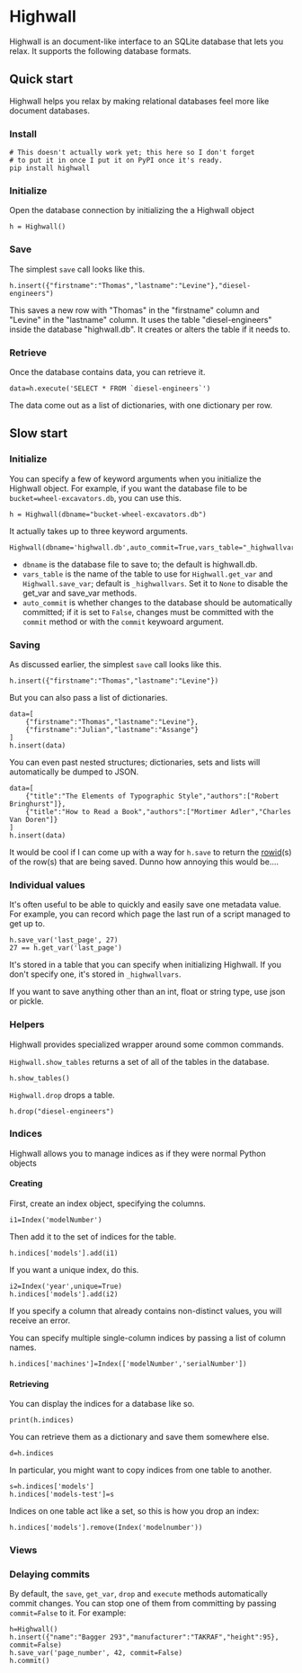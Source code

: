 Highwall
==============

Highwall is an document-like interface to an SQLite database that lets you relax.
It supports the following database formats.

Quick start
----------
Highwall helps you relax by making relational databases
feel more like document databases.

### Install

    # This doesn't actually work yet; this here so I don't forget
    # to put it in once I put it on PyPI once it's ready.
    pip install highwall

### Initialize

Open the database connection by initializing the a Highwall object

    h = Highwall()

### Save
The simplest `save` call looks like this.

    h.insert({"firstname":"Thomas","lastname":"Levine"},"diesel-engineers")

This saves a new row with "Thomas" in the "firstname" column and
"Levine" in the "lastname" column. It uses the table "diesel-engineers"
inside the database "highwall.db". It creates or alters the table
if it needs to.

### Retrieve
Once the database contains data, you can retrieve it.

    data=h.execute('SELECT * FROM `diesel-engineers`')

The data come out as a list of dictionaries, with one dictionary per row.


Slow start
-------
### Initialize

You can specify a few of keyword arguments when you initialize the Highwall object.
For example, if you want the database file to be `bucket=wheel-excavators.db`,
you can use this.

    h = Highwall(dbname="bucket-wheel-excavators.db")

It actually takes up to three keyword arguments.

    Highwall(dbname='highwall.db',auto_commit=True,vars_table="_highwallvars")

* `dbname` is the database file to save to; the default is highwall.db.
* `vars_table` is the name of the table to use for `Highwall.get_var`
and `Highwall.save_var`; default is `_highwallvars`. Set it to `None`
to disable the get_var and save_var methods.
* `auto_commit` is whether changes to the database should be automatically committed;
if it is set to `False`, changes must be committed with the `commit` method
or with the `commit` keywoard argument.

### Saving
As discussed earlier, the simplest `save` call looks like this.

    h.insert({"firstname":"Thomas","lastname":"Levine"})

But you can also pass a list of dictionaries.

    data=[
        {"firstname":"Thomas","lastname":"Levine"},
        {"firstname":"Julian","lastname":"Assange"}
    ]
    h.insert(data)

You can even past nested structures; dictionaries,
sets and lists will automatically be dumped to JSON.

    data=[
        {"title":"The Elements of Typographic Style","authors":["Robert Bringhurst"]},
        {"title":"How to Read a Book","authors":["Mortimer Adler","Charles Van Doren"]}
    ]
    h.insert(data)

It would be cool if I can come up with a way for `h.save` to return
the [rowid](http://www.sqlite.org/lang_createtable.html#rowid)(s) of the
row(s) that are being saved. Dunno how annoying this would be....

### Individual values
It's often useful to be able to quickly and easily save one metadata value.
For example, you can record which page the last run of a script managed to get up to.

    h.save_var('last_page', 27)
    27 == h.get_var('last_page')

It's stored in a table that you can specify when initializing Highwall.
If you don't specify one, it's stored in `_highwallvars`.

If you want to save anything other than an int, float or string type,
use json or pickle.

### Helpers
Highwall provides specialized wrapper around some common commands.

`Highwall.show_tables` returns a set of all of the tables in the database.

    h.show_tables()

`Highwall.drop` drops a table.

    h.drop("diesel-engineers")

### Indices
Highwall allows you to manage indices as if they were
normal Python objects

#### Creating
First, create an index object, specifying the columns.

    i1=Index('modelNumber')

Then add it to the set of indices for the table.

    h.indices['models'].add(i1)

If you want a unique index, do this.

    i2=Index('year',unique=True)
    h.indices['models'].add(i2)

If you specify a column that already contains non-distinct values, you will receive an error.

You can specify multiple single-column indices by passing a list of column names.

    h.indices['machines']=Index(['modelNumber','serialNumber'])

#### Retrieving
You can display the indices for a database like so.

    print(h.indices)

You can retrieve them as a dictionary and save them somewhere else.

    d=h.indices

In particular, you might want to copy indices from one table to another.

    s=h.indices['models']
    h.indices['models-test']=s

Indices on one table act like a set, so this is how you drop an index:

    h.indices['models'].remove(Index('modelnumber'))

### Views

### Delaying commits
By default, the `save`, `get_var`, `drop` and `execute`
methods automatically commit changes.
You can stop one of them from committing by passing
`commit=False` to it. For example:

    h=Highwall()
    h.insert({"name":"Bagger 293","manufacturer":"TAKRAF","height":95}, commit=False)
    h.save_var('page_number', 42, commit=False)
    h.commit()
